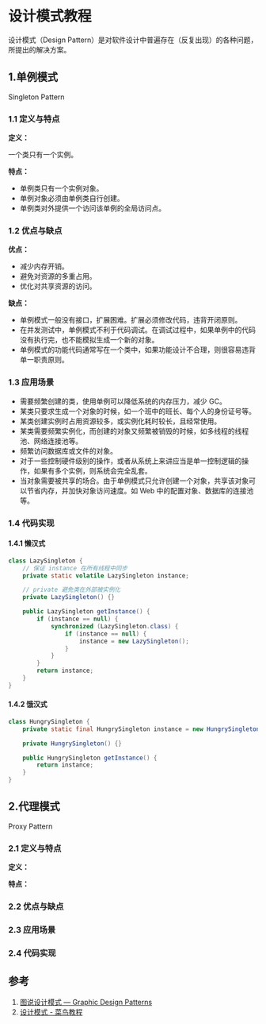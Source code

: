 # 设计模式教程


设计模式（Design Pattern）是对软件设计中普遍存在（反复出现）的各种问题，所提出的解决方案。

<!--more-->

## 1.单例模式

Singleton Pattern

### 1.1 定义与特点

**定义：**

一个类只有一个实例。

**特点：**

- 单例类只有一个实例对象。
- 单例对象必须由单例类自行创建。
- 单例类对外提供一个访问该单例的全局访问点。

### 1.2 优点与缺点

**优点：**

- 减少内存开销。
- 避免对资源的多重占用。
- 优化对共享资源的访问。

**缺点：**

- 单例模式一般没有接口，扩展困难。扩展必须修改代码，违背开闭原则。
- 在并发测试中，单例模式不利于代码调试。在调试过程中，如果单例中的代码没有执行完，也不能模拟生成一个新的对象。
- 单例模式的功能代码通常写在一个类中，如果功能设计不合理，则很容易违背单一职责原则。

### 1.3 应用场景

- 需要频繁创建的类，使用单例可以降低系统的内存压力，减少 GC。
- 某类只要求生成一个对象的时候，如一个班中的班长、每个人的身份证号等。
- 某类创建实例时占用资源较多，或实例化耗时较长，且经常使用。
- 某类需要频繁实例化，而创建的对象又频繁被销毁的时候，如多线程的线程池、网络连接池等。
- 频繁访问数据库或文件的对象。
- 对于一些控制硬件级别的操作，或者从系统上来讲应当是单一控制逻辑的操作，如果有多个实例，则系统会完全乱套。
- 当对象需要被共享的场合。由于单例模式只允许创建一个对象，共享该对象可以节省内存，并加快对象访问速度。如 Web 中的配置对象、数据库的连接池等。

### 1.4 代码实现

#### 1.4.1 懒汉式

```java
class LazySingleton {
    // 保证 instance 在所有线程中同步
    private static volatile LazySingleton instance;

    // private 避免类在外部被实例化
    private LazySingleton() {}

    public LazySingleton getInstance() {
        if (instance == null) {
            synchronized (LazySingleton.class) {
                if (instance == null) {
                    instance = new LazySingleton();
                }
            }
        }
        return instance;
    }
}
```

#### 1.4.2 饿汉式

```java
class HungrySingleton {
    private static final HungrySingleton instance = new HungrySingleton();

    private HungrySingleton() {}

    public HungrySingleton getInstance() {
        return instance;
    }
}
```

## 2.代理模式

Proxy Pattern

### 2.1 定义与特点

**定义：**

**特点：**

### 2.2 优点与缺点

### 2.3 应用场景

### 2.4 代码实现

## 参考

1. [图说设计模式 — Graphic Design Patterns](https://design-patterns.readthedocs.io/zh_CN/latest/index.html)
1. [设计模式 - 菜鸟教程](https://www.runoob.com/design-pattern/design-pattern-tutorial.html)

